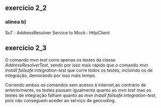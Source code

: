 ## exercício 2_2

### alínea b)

SuT : AddressResolver
Service to Mock : HttpClient

## exercício 2_3

O comando *mvn test* corre apenas os testes da classe *AddressResolverTest*, sendo por isso mais rápido que o comando *mvn install failsafe:integration-test* que corre todos os testes, incluindo os de integração, demorando por isso mais tempo.

Correndo ambos os comandos sem acesso à internet,ao contrário de anteriormente, os testes passam igualmente quanto ao *mvn test* mas os testes de integração falham quanto ao *mvn install failsafe:integration-test*, pois não conseguem aceder ao serviço de geocoding.